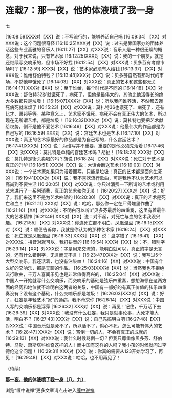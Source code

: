 连载7：那一夜，他的体液喷了我一身
====





七



[16:08:59]XXX对【XX】说：不写流行的，能够养活自己吗
[16:09:34] 【XX】对XXX说：这个问题很奇怪
[16:10:25]XXX对【XX】说：过去是靠国家办的团体养活这些专业高雅的音乐人
[16:11:27]【XX】对XXX说：音乐人是一种很无聊的概念，对于我来说，只有艺术家
[16:12:25]XXX对【XX】说：我的一个朋友，就是还继续写交响乐的，但市场不好找
[16:12:54] 【XX】对XXX说：贝多芬有考虑市场吗？
[16:12:59] XXX对【XX】说：艺术家必须有人给钱
[16:13:37] 【XX】对XXX说：谁给舒伯特钱？
[16:13:48]XXX对【XX】说：贝多芬自然有那时代的市场，不然他早饿死了
[16:14:03] 【XX】对XXX说：真正的艺术和这些都无关
[16:14:17] XXX对【XX】说：至于谁给，每个时代是不同的
[16:14:18]【XX】对XXX说：舒伯特32岁就饿死了，病死了，但他是最伟大的，其他比他活得长的绝大多数都只是垃圾！
[16:15:07]XXX对【XX】说：所以我问谁养活，不然都去饿死病死就麻烦了
[16:15:23]【XX】对XXX说：莫扎特36也饿死了、病死了，还有比才、萧邦等等。某种意义上，艺术家不饿死、病死不会有真正伟大的艺术，所以现在无所谓艺术，都是垃圾！
[16:16:32]XXX对【XX】说：莫扎特也要把艺术献给权势，倒不是他不爱艺术
[16:16:49] 【XX】对XXX说：他最伟大的作品都是为自己写的
[16:16:59] XXX对【XX】说：宫廷艺术也是艺术
[16:17:10]【XX】对XXX说：真正的艺术家最好的作品都是为自己写的，什么宫廷艺术？
[16:17:41]XXX对【XX】说：为谁写并不重要，重要的是他必须先活着
[16:17:46] 【XX】对XXX说：莫扎特是单纯的宫廷艺术吗？胡扯！
[16:18:23] XXX对【XX】说：莫扎特是街头卖唱的吗？胡说
[16:18:24] 【XX】对XXX说：死亡对于艺术是真正的升华
[16:18:51] XXX对【XX】说：大话会断送艺术
[16:19:03]【XX】对XXX说：一个艺术家如果只为活着而写，只能是垃圾！真正的艺术都是面向生死的！
[16:19:41]XXX对【XX】说：我不喜欢流行歌曲，可是我也不认为艺术可以高尚到不要生活
[16:20:05]【XX】对XXX说：你只过消费一下所谓的艺术或利用艺术进行了一系列消费，真正的艺术和你无关！
[16:20:27] XXX对【XX】说：好了，我们来这里不是为艺术吵架的
[16:20:30] 【XX】对XXX说：真正的艺术是死亡和血！
[16:21:11] XXX对【XX】说：哈哈，那么你一定在尸骨堆里作曲了
[16:21:16]【XX】对XXX说：不明白可以听听贝多芬最后的四重奏，这里有着最伟大的艺术精神
[16:21:49] XXX对【XX】说：对不起，对死亡与血的艺术我没兴趣。
[16:21:55] 【XX】对XXX说：你连死亡都不明白，凤凰涅盘
[16:16:15]XXX对【XX】说：顺便告诉你，我就是你认为的那种艺术家
[16:16:24] 【XX】对XXX说：死亡就是凤凰涅盘
[16:16:33] XXX对【XX】说：盘字错了
[16:16:41] 【XX】对XXX说：拼音对就可以，我打拼音的
[16:16:54] XXX对【XX】说：不，错别字
[16:23:14]【XX】对XXX说：字是用来交流的，能明白就可以，真正的字是无言的，还有什么错别字，无言而无不言！
[16:23:47]XXX对【XX】说：我写过5个大型交响乐，我还活着，也没有沾染血！
[16:24:16]【XX】对XXX说：中国有什么好的交响乐，都是无聊的作品。
[16:25:03]XXX对【XX】说：当然我也不拒绝流行歌曲，千万人喜闻乐见也是非常值得高兴的，
[16:25:04]【XX】对XXX说：中国人一开始就写什么交响乐，而交响乐的基础是弦乐四重奏，想想海顿在这两方面的经历和地位就不难明白这两者的关系，中国有一部好的有真正价值的弦乐四重奏没有？没有这个基础，什么交响乐都是垃圾！
[16:26:03]XXX对【XX】说：好了，狂妄是年轻艺术“家”的通病，我不苛求你
[16:26:14] 【XX】对XXX说：中国人写的交响乐都是浮萍
[16:26:32] XXX对【XX】说：再见！记住，千万活下去
[16:26:39]【XX】对XXX说：我没有什么狂妄，我只是就事论事，大死才能大活，明白不？
[16:27:43] XXX对【XX】说：自己先搞明白吧
[16:27:48]【XX】对XXX说：中国音乐就是死不了，所以活不了，偷心不死，怎么可能有伟大的艺术？
[16:28:47] XXX对【XX】说：骂倒一切的人，不会有真正的成就的
[16:29:13]【XX】对XXX说：我什么时候骂倒一切？但我只尊重像贝多芬、舒伯特、马勒、萧斯塔科维奇这样的人！而中国有这样的人吗？我小孩的时候就问过李德伦这个问题！
[16:29:31] XXX对【XX】说：你真的需要从123开始学习了，再见！
[16:29:48] 【XX】对XXX说：哈哈，也不用再见了！

（待续）

[**那一夜，他的体液喷了我一身（八、九）**](http://blog.sina.com.cn/u/486e105c010006e3)

浏览“缠中说禅”更多文章请点击进入[缠中说禅](http://blog.sina.com.cn/m/chzhshch)



